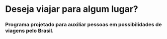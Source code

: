 # Deseja viajar para algum lugar?

### Programa projetado para auxiliar pessoas em possibilidades de viagens pelo Brasil.